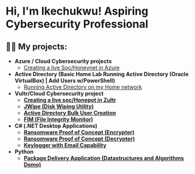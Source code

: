 <h1>Hi, I'm Ikechukwu! Aspiring Cybersecurity Professional

<h2>👨‍💻 My projects:</h2>

- <b>Azure / Cloud Cybersecurity projects</b>
  - [Creating a live Soc/Honeynet in Azure](https://github.com/iyke85/Cloud-Soc)
- <b>Active Directory (Basic Home Lab Running Active Directory (Oracle VirtualBox) | Add Users w/PowerShell)</b>
  - [Running Active Directory on my Home network](https://github.com/iyke85/Active-Directory)<b>
- <b>Vultr/Cloud Cybersecurity project</b>
  - [Creating a live soc/Honepot in Zultr](https://github.com/joshmadakor1/Sentinel-Lab)
  - [JWipe (Disk Wiping Utility)](https://github.com/joshmadakor1/Jwipe.PowerShell)
  - [Active Directory Bulk User Creation](https://github.com/joshmadakor1/AD_PS)
  - [FIM (File Integrity Monitor)](https://github.com/joshmadakor1/PowerShell-Integrity-FIM)
- <b>C# (.NET Desktop Applications)</b>
  - [Ransomware Proof of Concept (Encrypter)](https://github.com/joshmadakor1/EncrypterPOC)
  - [Ransomware Proof of Concept (Decrypter)](https://github.com/joshmadakor1/DecrypterPOC)
  - [Keylogger with Email Capability](https://github.com/joshmadakor1/Key-Logger-With-Email)
- <b>Python</b>
  - [Package Delivery Application (Datastructures and Algorithms Demo)](https://github.com/joshmadakor1/Package-Delivery-Pathfinding-Algorithm)





[linkedin]: https://linkedin.com/https://www.linkedin.com/in/ikechukwu-onwuanaibe/


